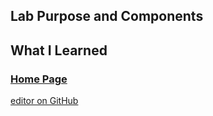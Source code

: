 ## Lab Purpose and Components

## What I Learned

### [Home Page](https://slynsky.github.io)
[editor on GitHub](https://github.com/slynsky/cit281-lab6/edit/main/README.md)

